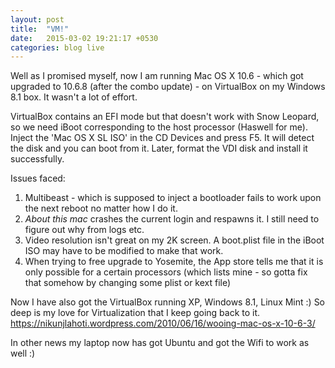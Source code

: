 ```yaml
---
layout: post
title:  "VM!"
date:   2015-03-02 19:21:17 +0530
categories: blog live
---
```


Well as I promised myself, now I am running Mac OS X 10.6 - which got upgraded to 10.6.8 (after the combo update) - on VirtualBox on my Windows 8.1 box.
It wasn't a lot of effort.

VirtualBox contains an EFI mode but that doesn't work with Snow Leopard, so we need iBoot corresponding to the host processor (Haswell for me). Inject the 'Mac OS X SL ISO' in the CD Devices and press F5. It will detect the disk and you can boot from it. Later, format the VDI disk and install it successfully.

Issues faced:
1. Multibeast - which is supposed to inject a bootloader fails to work upon the next reboot no matter how I do it.
2. _About this mac_ crashes the current login and respawns it. I still need to figure out why from logs etc.
3. Video resolution isn't great on my 2K screen. A boot.plist file in the iBoot ISO may have to be modified to make that work.
4. When trying to free upgrade to Yosemite,  the App store tells me that it is only possible for a certain processors (which lists mine - so gotta fix that somehow by changing some plist or kext file)

Now I have also got the VirtualBox running XP, Windows 8.1, Linux Mint :)
So deep is my love for Virtualization that I keep going back to it. https://nikunjlahoti.wordpress.com/2010/06/16/wooing-mac-os-x-10-6-3/

In other news my laptop now has got Ubuntu and got the Wifi to work as well :)
